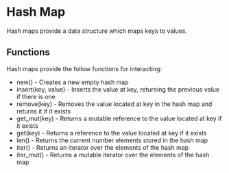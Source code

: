 # Hash Map
Hash maps provide a data structure which maps keys to values.

## Functions
Hash maps provide the follow functions for interacting:
  - new() - Creates a new empty hash map
  - insert(key, value) - Inserts the value at key, returning the previous value if there is one
  - remove(key) - Removes the value located at key in the hash map and returns it if it exists
  - get_mut(key) - Returns a mutable reference to the value located at key if it exists
  - get(key) - Returns a reference to the value located at key if it exists
  - len() - Returns the current number elements stored in the hash map
  - iter() - Returns an iterator over the elements of the hash map
  - iter_mut() - Returns a mutable iterator over the elements of the hash map